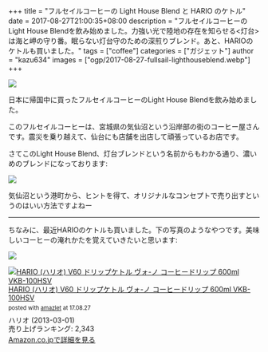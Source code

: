 +++
title = "フルセイルコーヒーの Light House Blend と HARIO のケトル"
date = 2017-08-27T21:00:35+08:00
description = "フルセイルコーヒーのLight House Blendを飲み始めました。力強い光で陸地の存在を知らせる<灯台>は海と岬の守り番。眠らない灯台守のための深煎りブレンド。あと、HARIOのケトルも買いました。"
tags = ["coffee"]
categories = ["ガジェット"]
author = "kazu634"
images = ["ogp/2017-08-27-fullsail-lighthouseblend.webp"]
+++

![](https://lh3.googleusercontent.com/-iLQthM5QqhM/WaEA5E_j0rI/AAAAAAAAZ3M/BvxWeh-0_3c5cDIprh2XWUga7PLC4rMTQCHMYCw/I/IMG_0072.JPG)

日本に帰国中に買ったフルセイルコーヒーのLight House Blendを飲み始めました。

このフルセイルコーヒーは、宮城県の気仙沼という沿岸部の街のコーヒー屋さんです。震災を乗り越えて、仙台にも店舗を出店して頑張っているお店です。

さてこのLight House Blend、灯台ブレンドという名前からもわかる通り、濃いめのブレンドになっております:

![](https://lh3.googleusercontent.com/-KOqT200E5xI/WaJirCM2TCI/AAAAAAAAZ8A/6lmDixJ0awkeoIhJeerzWC97764H7h43QCHMYCw/I/IMG_0079.PNG)

気仙沼という港町から、ヒントを得て、オリジナルなコンセプトで売り出すというのはいい方法ですよねー

<hr>
ちなみに、最近HARIOのケトルも買いました。下の写真のようなやつです。美味しいコーヒーの淹れかたを覚えていきたいと思います:

![](https://lh3.googleusercontent.com/-Ed6ZreyOqQo/WaKOfRA0BII/AAAAAAAAZ8g/z9uBMB25ECEiUhPZrGsPH5RiZcyWBvo5QCHMYCw/I/IMG_0081.JPG)

<div class="amazlet-box" style="margin-bottom:0px;"><div class="amazlet-image" style="float:left;margin:0px 12px 1px 0px;"><a href="https://www.amazon.co.jp/exec/obidos/ASIN/B008L3R8BM/simsnes-22/ref=nosim/" name="amazletlink" target="_blank"><img src="https://images-fe.ssl-images-amazon.com/images/I/41ypUB0Pf6L._SL160_.jpg" alt="HARIO (ハリオ) V60 ドリップケトル ヴォ-ノ コーヒードリップ 600ml VKB-100HSV" style="border: none;" /></a></div><div class="amazlet-info" style="line-height:120%; margin-bottom: 10px"><div class="amazlet-name" style="margin-bottom:10px;line-height:120%"><a href="https://www.amazon.co.jp/exec/obidos/ASIN/B008L3R8BM/simsnes-22/ref=nosim/" name="amazletlink" target="_blank">HARIO (ハリオ) V60 ドリップケトル ヴォ-ノ コーヒードリップ 600ml VKB-100HSV</a><div class="amazlet-powered-date" style="font-size:80%;margin-top:5px;line-height:120%">posted with <a href="http://www.amazlet.com/" title="amazlet" target="_blank">amazlet</a> at 17.08.27</div></div><div class="amazlet-detail">ハリオ (2013-03-01)<br />売り上げランキング: 2,343<br /></div><div class="amazlet-sub-info" style="float: left;"><div class="amazlet-link" style="margin-top: 5px"><a href="https://www.amazon.co.jp/exec/obidos/ASIN/B008L3R8BM/simsnes-22/ref=nosim/" name="amazletlink" target="_blank">Amazon.co.jpで詳細を見る</a></div></div></div><div class="amazlet-footer" style="clear: left"></div></div>
